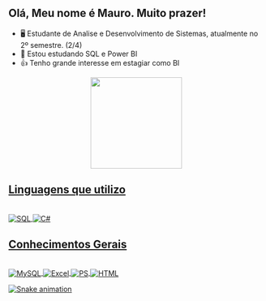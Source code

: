 ## Olá, Meu nome é Mauro. Muito prazer!

- 🖥️ Estudante de Analise e Desenvolvimento de Sistemas, atualmente no 2º semestre. (2/4)
- 📒 Estou estudando SQL e Power BI
- 👍 Tenho grande interesse em estagiar como BI

<div align="center">
  <a href="https://github.com/Mauro010BR">
    <img height="180em" src="https://github-readme-stats.vercel.app/api?username=Mauro010BR&show_icons=true&theme=chartreuse-dark&include_all_commits=true&count_private=true"/>
</div>
 
  ## Linguagens que utilizo

<div style="display: inline_block"><br>
  <img align="center" alt="SQL" src="https://img.shields.io/badge/Microsoft_SQL_Server-CC2927?style=for-the-badge&logo=microsoft-sql-server&logoColor=white" />
  <img align="center" alt="C#" src="https://img.shields.io/badge/C%23-239120?style=for-the-badge&logo=c-sharp&logoColor=white" />
</div>
  
  ## Conhecimentos Gerais
  
  <div style="display: inline_block"><br>
  <img align="center" alt="MySQL" src="https://img.shields.io/badge/MySQL-00000F?style=for-the-badge&logo=mysql&logoColor=white"/>
  <img align="center" alt="Excel" src="https://img.shields.io/badge/Microsoft_Excel-217346?style=for-the-badge&logo=microsoft-excel&logoColor=white" />
  <img align="center" alt="PS" src="https://img.shields.io/badge/Adobe%20Photoshop-31A8FF?style=for-the-badge&logo=Adobe%20Photoshop&logoColor=black" />
  <img align="center" alt="HTML" src="https://img.shields.io/badge/HTML5-E34F26?style=for-the-badge&logo=html5&logoColor=white" />
</div>

![Snake animation](https://github.com/Mauro010BR/Mauro010BR/blob/output/github-contribution-grid-snake.svg)
